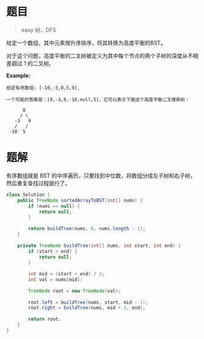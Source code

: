 # 题目

> easy 树，DFS

给定一个数组，其中元素按升序排序，将其转换为高度平衡的BST。

对于这个问题，高度平衡的二叉树被定义为其中每个节点的两个子树的深度从不相差超过 1 的二叉树。

**Example:**

```
给定有序数组: [-10,-3,0,5,9],

一个可能的答案是：[0,-3,9,-10,null,5]，它可以表示下面这个高度平衡二叉搜索树：

      0
     / \
   -3   9
   /   /
 -10  5
```

# 题解

有序数组就是 BST 的中序遍历，只要找到中位数，将数组分成左子树和右子树，然后重复查找过程就行了。
```java
class Solution {
    public TreeNode sortedArrayToBST(int[] nums) {
        if (nums == null) {
            return null;
        }
        
        return buildTree(nums, 0, nums.length - 1);
    }
    
    private TreeNode buildTree(int[] nums, int start, int end) {
        if (start > end) {
            return null;
        }
        
        int mid = (start + end) / 2;
        int val = nums[mid];
        
        TreeNode root = new TreeNode(val);
        
        root.left = buildTree(nums, start, mid - 1);
        root.right = buildTree(nums, mid + 1, end);
        
        return root;
    }
}
```